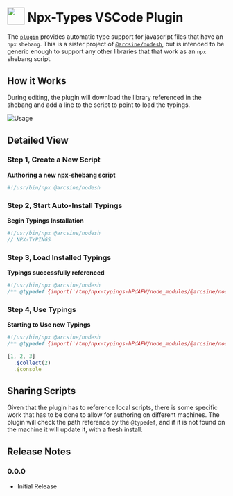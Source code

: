 <h1>
  <sub><img src="https://github.com/arciisine/vscode-npx-types/raw/master/images/logo.png" height="40"></sub>
  Npx-Types VSCode Plugin
</h1>

The [`plugin`](https://marketplace.visualstudio.com/items?itemName=arcsine.npx-types) provides automatic type support for javascript files that have an `npx` `shebang`. This is a sister project of [`@arcsine/nodesh`](https://github.com/arciisine/nodesh), but is intended to be generic enough to support any other libraries that that work as an `npx` shebang script.

## How it Works

During editing, the plugin will download the library referenced in the shebang and add a line to the script to point to load the typings. 

![Usage](https://github.com/arciisine/vscode-npx-types/raw/master/images/usage.gif)

## Detailed View

### Step 1, Create a New Script

**Authoring a new npx-shebang script**
```javascript
#!/usr/bin/npx @arcsine/nodesh
```

### Step 2, Start Auto-Install Typings
**Begin Typings Installation**
```javascript
#!/usr/bin/npx @arcsine/nodesh
// NPX-TYPINGS
```

### Step 3, Load Installed Typings
**Typings successfully referenced**
```javascript
#!/usr/bin/npx @arcsine/nodesh
/** @typedef {import('/tmp/npx-typings-hPdAFW/node_modules/@arcsine/nodesh')} */ // NPX-TYPINGS
```

### Step 4, Use Typings
**Starting to Use new Typings**
```javascript
#!/usr/bin/npx @arcsine/nodesh
/** @typedef {import('/tmp/npx-typings-hPdAFW/node_modules/@arcsine/nodesh')} */ // NPX-TYPINGS

[1, 2, 3]
  .$collect(2)
  .$console

```

## Sharing Scripts
Given that the plugin has to reference local scripts, there is some specific work that has to be done to allow for authoring on different machines.  The plugin will check the path reference by the `@typedef`, and if it is not found on the machine it will update it, with a fresh install. 

## Release Notes

### 0.0.0

* Initial Release
